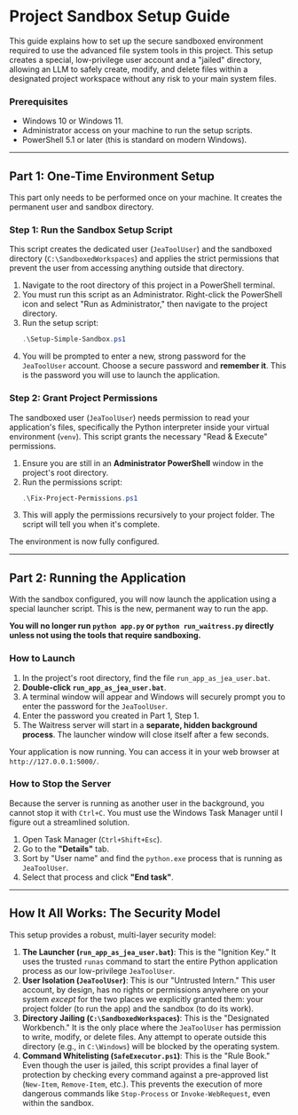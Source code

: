 # Project Sandbox Setup Guide

This guide explains how to set up the secure sandboxed environment required to use the advanced file system tools in this project. This setup creates a special, low-privilege user account and a "jailed" directory, allowing an LLM to safely create, modify, and delete files within a designated project workspace without any risk to your main system files.

### Prerequisites

*   Windows 10 or Windows 11.
*   Administrator access on your machine to run the setup scripts.
*   PowerShell 5.1 or later (this is standard on modern Windows).

---

## Part 1: One-Time Environment Setup

This part only needs to be performed once on your machine. It creates the permanent user and sandbox directory.

### Step 1: Run the Sandbox Setup Script

This script creates the dedicated user (`JeaToolUser`) and the sandboxed directory (`C:\SandboxedWorkspaces`) and applies the strict permissions that prevent the user from accessing anything outside that directory.

1.  Navigate to the root directory of this project in a PowerShell terminal.
2.  You must run this script as an Administrator. Right-click the PowerShell icon and select "Run as Administrator," then navigate to the project directory.
3.  Run the setup script:
    ```powershell
    .\Setup-Simple-Sandbox.ps1
    ```
4.  You will be prompted to enter a new, strong password for the `JeaToolUser` account. Choose a secure password and **remember it**. This is the password you will use to launch the application.

### Step 2: Grant Project Permissions

The sandboxed user (`JeaToolUser`) needs permission to read your application's files, specifically the Python interpreter inside your virtual environment (`venv`). This script grants the necessary "Read & Execute" permissions.

1.  Ensure you are still in an **Administrator PowerShell** window in the project's root directory.
2.  Run the permissions script:
    ```powershell
    .\Fix-Project-Permissions.ps1
    ```
3.  This will apply the permissions recursively to your project folder. The script will tell you when it's complete.

The environment is now fully configured.

---

## Part 2: Running the Application

With the sandbox configured, you will now launch the application using a special launcher script. This is the new, permanent way to run the app.

**You will no longer run `python app.py` or `python run_waitress.py` directly unless not using the tools that require sandboxing.**

### How to Launch

1.  In the project's root directory, find the file `run_app_as_jea_user.bat`.
2.  **Double-click `run_app_as_jea_user.bat`**.
3.  A terminal window will appear and Windows will securely prompt you to enter the password for the `JeaToolUser`.
4.  Enter the password you created in Part 1, Step 1.
5.  The Waitress server will start in a **separate, hidden background process**. The launcher window will close itself after a few seconds.

Your application is now running. You can access it in your web browser at `http://127.0.0.1:5000/`.

### How to Stop the Server

Because the server is running as another user in the background, you cannot stop it with `Ctrl+C`. You must use the Windows Task Manager until I figure out a streamlined solution.

1.  Open Task Manager (`Ctrl+Shift+Esc`).
2.  Go to the **"Details"** tab.
3.  Sort by "User name" and find the `python.exe` process that is running as `JeaToolUser`.
4.  Select that process and click **"End task"**.

---

## How It All Works: The Security Model

This setup provides a robust, multi-layer security model:

1.  **The Launcher (`run_app_as_jea_user.bat`)**: This is the "Ignition Key." It uses the trusted `runas` command to start the entire Python application process as our low-privilege `JeaToolUser`.
2.  **User Isolation (`JeaToolUser`)**: This is our "Untrusted Intern." This user account, by design, has no rights or permissions anywhere on your system *except* for the two places we explicitly granted them: your project folder (to run the app) and the sandbox (to do its work).
3.  **Directory Jailing (`C:\SandboxedWorkspaces`)**: This is the "Designated Workbench." It is the only place where the `JeaToolUser` has permission to write, modify, or delete files. Any attempt to operate outside this directory (e.g., in `C:\Windows`) will be blocked by the operating system.
4.  **Command Whitelisting (`SafeExecutor.ps1`)**: This is the "Rule Book." Even though the user is jailed, this script provides a final layer of protection by checking every command against a pre-approved list (`New-Item`, `Remove-Item`, etc.). This prevents the execution of more dangerous commands like `Stop-Process` or `Invoke-WebRequest`, even within the sandbox.